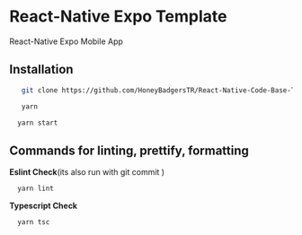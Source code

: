 # React-Native Expo Template

React-Native Expo Mobile App

## Installation

```bash
   git clone https://github.com/HoneyBadgersTR/React-Native-Code-Base-Typescript
```

```bash
   yarn
```  
```bash
  yarn start
```

## Commands for linting, prettify, formatting
**Eslint Check**(its also run with git commit )
```bash
  yarn lint
```
**Typescript Check**
```bash
  yarn tsc
```
